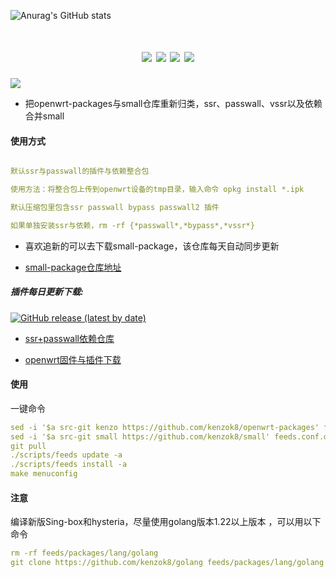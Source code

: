 ![Anurag's GitHub stats](https://github-readme-stats.vercel.app/api?username=kenzok8&show_icons=true&theme=radical)
<div align="center">
<h1 align="center"smmall</h1>
<img src="https://img.shields.io/github/issues/kenzok8/small?color=green">
<img src="https://img.shields.io/github/stars/kenzok8/small?color=yellow">
<img src="https://img.shields.io/github/forks/kenzok8/small?color=orange">
<img src="https://img.shields.io/github/languages/code-size/kenzok8/small?color=blueviolet">
</div>

<img src="https://v2.jinrishici.com/one.svg?font-size=24&spacing=2&color=Black">


* 把openwrt-packages与small仓库重新归类，ssr、passwall、vssr以及依赖合并small

#### 使用方式
```yaml

默认ssr与passwall的插件与依赖整合包

使用方法：将整合包上传到openwrt设备的tmp目录，输入命令 opkg install *.ipk

默认压缩包里包含ssr passwall bypass passwall2 插件

如果单独安装ssr与依赖，rm -rf {*passwall*,*bypass*,*vssr*}
```

* 喜欢追新的可以去下载small-package，该仓库每天自动同步更新

* [small-package仓库地址](https://github.com/kenzok8/small-package) 


##### 插件每日更新下载:
[![GitHub release (latest by date)](https://img.shields.io/github/v/release/kenzok8/small?style=for-the-badge&label=插件下载)](https://github.com/kenzok8/small/releases/latest)

+ [ssr+passwall依赖仓库](https://github.com/kenzok8/small)

+ [openwrt固件与插件下载](https://op.dllkids.xyz/)

#### 使用
一键命令
```yaml
sed -i '$a src-git kenzo https://github.com/kenzok8/openwrt-packages' feeds.conf.default
sed -i '$a src-git small https://github.com/kenzok8/small' feeds.conf.default
git pull
./scripts/feeds update -a
./scripts/feeds install -a
make menuconfig
```

#### 注意
编译新版Sing-box和hysteria，尽量使用golang版本1.22以上版本 ，可以用以下命令
```yaml
rm -rf feeds/packages/lang/golang
git clone https://github.com/kenzok8/golang feeds/packages/lang/golang
```

